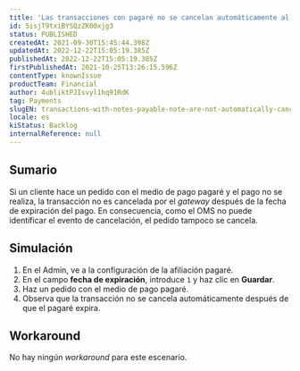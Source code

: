 ```yaml
---
title: 'Las transacciones con pagaré no se cancelan automáticamente al expirar la fecha de pago'
id: 5isjT9txiBYSQzZK00xjg3
status: PUBLISHED
createdAt: 2021-09-30T15:45:44.398Z
updatedAt: 2022-12-22T15:05:19.385Z
publishedAt: 2022-12-22T15:05:19.385Z
firstPublishedAt: 2021-10-25T13:26:15.596Z
contentType: knownIssue
productTeam: Financial
author: 4ubliktPJIsvyl1hq91RdK
tag: Payments
slugEN: transactions-with-notes-payable-note-are-not-automatically-cancelled-after
locale: es
kiStatus: Backlog
internalReference: null
---
```


## Sumario

Si un cliente hace un pedido con el medio de pago pagaré y el pago no se realiza, la transacción no es cancelada por el *gateway* después de la fecha de expiración del pago. En consecuencia, como el OMS no puede identificar el evento de cancelación, el pedido tampoco se cancela.

## Simulación

1. En el Admin, ve a la configuración de la afiliación pagaré.
2. En el campo **fecha de expiración**, introduce `1` y haz clic en __Guardar__.
3. Haz un pedido con el medio de pago pagaré.
4. Observa que la transacción no se cancela automáticamente después de que el pagaré expira.

## Workaround

No hay ningún *workaround* para este escenario.


